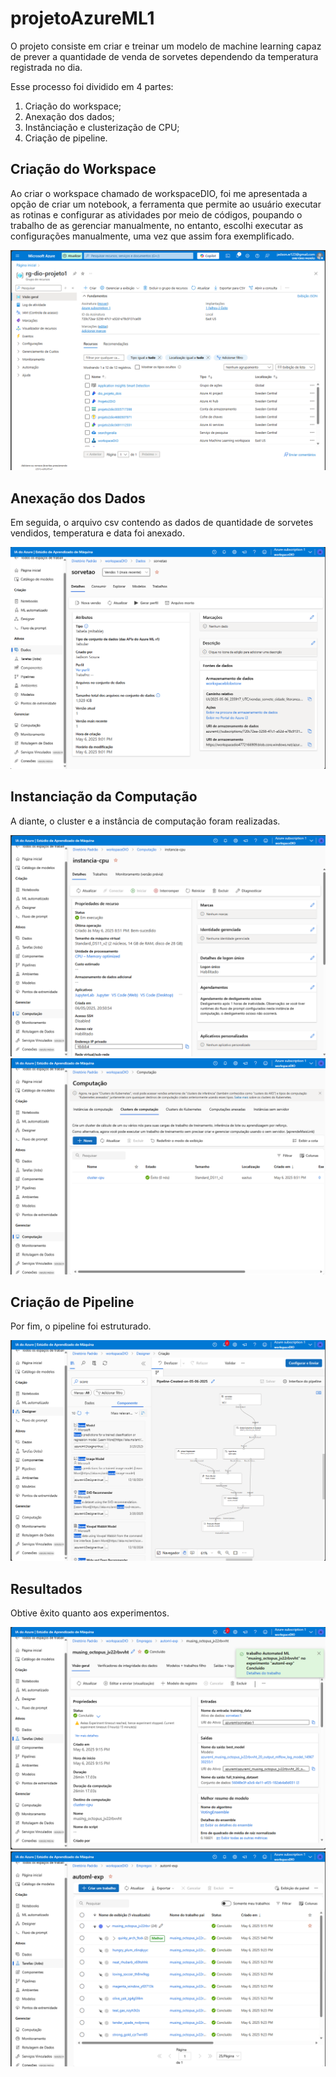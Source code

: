 # projetoAzureML1

O projeto consiste em criar e treinar um modelo de machine learning capaz de prever a quantidade de venda de sorvetes dependendo da temperatura registrada no dia. 

Esse processo foi dividido em 4 partes: 

1. Criação do workspace; 
2. Anexação dos dados; 
3. Instânciação e clusterização de CPU; 
4. Criação de pipeline. 

## Criação do Workspace 

Ao criar o workspace chamado de workspaceDIO, foi me apresentada a opção de criar um notebook, a ferramenta que permite ao usuário executar as rotinas e configurar as atividades por meio de códigos, poupando o trabalho de as gerenciar manualmente, no entanto, escolhi executar as configurações manualmente, uma vez que assim fora exemplificado.  

<img src="inputs/imagens/af.png">

## Anexação dos Dados 

Em seguida, o arquivo csv contendo as dados de quantidade de sorvetes vendidos, temperatura e data foi anexado. 

<img src="inputs/imagens/dados.png">

## Instanciação da Computação

A diante, o cluster e a instância de computação foram realizadas. 

<img src="inputs/imagens/instanciaCPU.png">

<img src="inputs/imagens/clusterCPU.png">

## Criação de Pipeline 

Por fim, o pipeline foi estruturado. 

<img src="inputs/imagens/pipeline.png">

## Resultados 

Obtive êxito quanto aos experimentos.

<img src="inputs/imagens/resultados1.png">

<img src="inputs/imagens/resultados.png">
